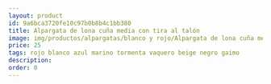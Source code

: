 ```yaml
---
layout: product
id: 9a6bca3720fe10c97b0b8b4c1bb380
title: Alpargata de lona cuña media con tira al talón
image: img/productos/alpargatas/blanco y rojo/Alpargata de lona cuña media con tira al talón=25 =rojo blanco azul marino tormenta vaquero beige negro gaimo.webp
price: 25 
tags: rojo blanco azul marino tormenta vaquero beige negro gaimo
description: 
order: 0
---
```

